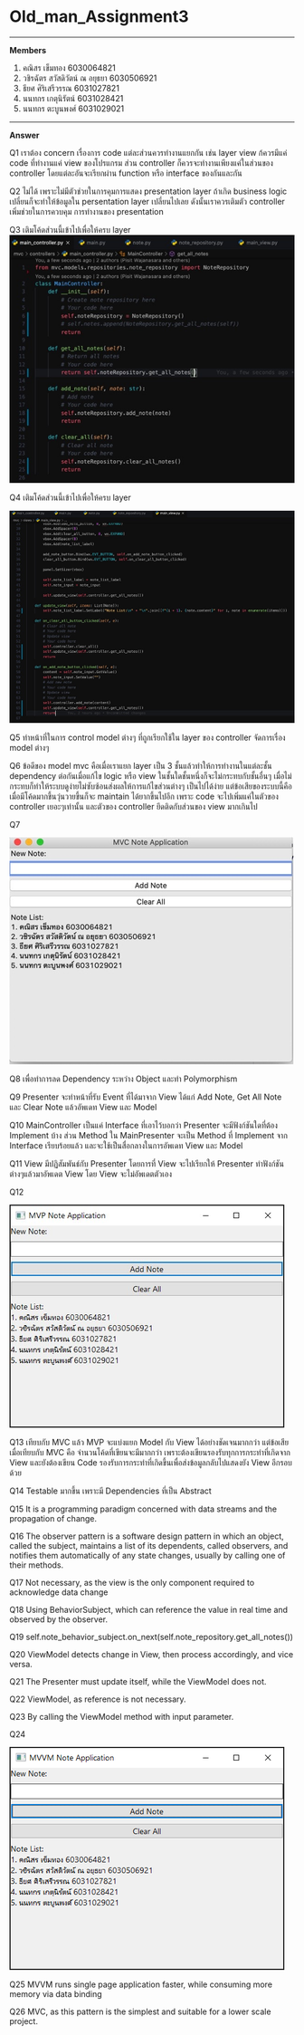 # Old_man_Assignment3
-----
**Members**
1. คณิสร เข็มทอง 6030064821
2. วชิรฉัตร สวัสดิวัตน์ ณ อยุธยา 6030506921
3. ธียศ ศิริเสรีวรรณ 6031027821
4. นนทกร เกตุนิรัตน์ 6031028421
5. นนทกร ตะบูนพงศ์ 6031029021
-----
**Answer**

Q1 เราต้อง concern เรื่องการ code แต่ละส่วนควรทำงานแยกกัน เช่น layer view ก้ควรมีแค่ code ที่ทำงานแค่ view ของโปรแกรม ส่วน controller ก็ควรจะทำงานเพียงแค่ในส่วนของ controller โดยแต่ละอันจะเรียกผ่าน function หรือ interface ของกันและกัน

Q2 ไม่ได้ เพราะไม่มีตัวช่วยในการคุมการแสดง presentation layer ถ้าเกิด business logic เปลี่ยนก็จะทำให้ข้อมูลใน persentation layer เปลี่ยนไปเลย ดังนั้นเราควรเติมตัว controller เพิ่มช่วยในการควบคุม การทำงานของ presentation

Q3 เติมโค้ดส่วนนี้เข้าไปเพื่อให้ครบ layer
<br />
<img src='/Resource/Q3.jpeg'>

Q4 เติมโค้ดส่วนนี้เข้าไปเพื่อให้ครบ layer

<img src='/Resource/Q4.jpeg'>

Q5 ทำหน้าที่ในการ control model ต่างๆ ที่ถูกเรียกใช้ใน layer ของ controller จัดการเรื่อง model ต่างๆ

Q6 ข้อดีของ model mvc คือเมื่อเราแยก layer เป็น 3 ชั้นแล้วทำให้การทำงานในแต่ละชั้น dependency ต่อกันเมื่อแก้ไข logic หรือ view ในชั้นใดชั้นหนึ่งก็จะไม่กระทบกับชั้นอื่นๆ เมื่อไม่กระทบก็ทำให้ระบบดูง่ายไม่ซับซ้อนส่งผลให้การแก้ไขส่วนต่างๆ เป็นไปได้ง่าย แต่ข้อเสียของระบบนี้คือเมื่อมีโค้ดมากขึ้นวุ่นวายขึ้นก็จะ maintain ได้ยากขึ้นไปอีก เพราะ code จะไปเพิ่มแค่ในตัวของ controller เยอะๆเท่านั้น และตัวของ controller ยึดติดกับส่วนของ view มากเกินไป

Q7 

<img src='/Resource/Q7.jpeg'>

Q8 เพื่อทำการลด Dependency ระหว่าง Object และทำ Polymorphism

Q9 Presenter จะทำหน้าที่รับ Event ที่ได้มาจาก View ได้แก่ Add Note, Get All Note และ Clear Note แล้วอัพเดท View และ Model

Q10 MainController เป็นแค่ Interface ที่เอาไว้บอกว่า Presenter จะมีฟังก์ชันใดที่ต้อง Implement บ้าง ส่วน Method ใน MainPresenter จะเป็น Method ที่ Implement จาก Interface เรียบร้อยแล้ว และจะใช้เป็นสื่อกลางในการอัพเดท View และ Model

Q11 View มีปฏิสัมพันธ์กับ Presenter โดยการที่ View จะไปเรียกให้ Presenter ทำฟังก์ชันต่างๆแล้วมาอัพเดต View โดย View จะไม่อัพเดตตัวเอง

Q12 

<img src='/Resource/Q12.jpg'>

Q13 เทียบกับ MVC แล้ว MVP จะแบ่งแยก Model กับ View ได้อย่างชัดเจนมากกว่า แต่ข้อเสียเมื่อเทียบกับ MVC คือ จำนวนโค้ดที่เขียนจะมีมากกว่า เพราะต้องเขียนรองรับทุกการกระทำที่เกิดจาก View และยังต้องเขียน Code รองรับการกระทำที่เกิดขึ้นเพื่อส่งข้อมูลกลับไปแสดงยัง View อีกรอบด้วย

Q14 Testable มากขึ้น เพราะมี Dependencies ที่เป็น Abstract

Q15 It is a programming paradigm concerned with data streams and the propagation of change.

Q16 The observer pattern is a software design pattern in which an object, called the subject, maintains a list of its dependents, called observers, and notifies them automatically of any state changes, usually by calling one of their methods.

Q17 Not necessary, as the view is the only component required to acknowledge data change

Q18 Using BehaviorSubject, which can reference the value in real time and observed by the observer.

Q19 self.note_behavior_subject.on_next(self.note_repository.get_all_notes())

Q20 ViewModel detects change in View, then process accordingly, and vice versa.

Q21 The Presenter must update itself, while the ViewModel does not.

Q22 ViewModel, as reference is not necessary.

Q23 By calling the ViewModel method with input parameter.

Q24

<img src='/Resource/Q24.png'>

Q25 MVVM runs single page application faster, while consuming more memory via data binding

Q26 MVC, as this pattern is the simplest and suitable for a lower scale project.